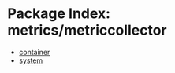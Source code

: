 # Package Index: metrics/metriccollector

- [container](./container/README.md)
- [system](./system/README.md)
